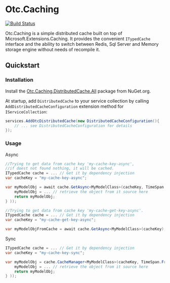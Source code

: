 # Otc.Caching
[![Build Status](https://travis-ci.org/OleConsignado/otc-caching.svg?branch=master)](https://travis-ci.org/OleConsignado/otc-caching)

Otc.Caching is a simple distributed cache built on top of Microsoft.Extensions.Caching. It provides the convenient `ITypedCache` interface and the ability to switch between Redis, Sql Server and Memory storage engine without needs of recompile it.

## Quickstart

### Installation

Install the [Otc.Caching.DistributedCache.All](https://www.nuget.org/packages/Otc.Caching.DistributedCache.All) package from NuGet.org.

At startup, add `DistributedCache` to your service collection by calling `AddDistributedCacheConfiguration` extension method for `IServiceCollection`:

```cs
services.AddOtcDistributedCache(new DistributedCacheConfiguration(){
    // ... see DistributedCacheConfiguration for details
});

```

### Usage


Async

```cs
//Trying to get data from cache key 'my-cache-key-async',
//if doest not found nothing, it will be cached.
ITypedCache cache = ... // Get it by dependency injection
var cacheKey = "my-cache-key-async";

var myModelObj = await cache.GetAsync<MyModelClass>(cacheKey, TimeSpan.FromSeconds(30), async () => { 
    myModelObj = ... // retrieve the object from it source here
    return myModelObj;
} ));
```

```cs
//Trying to get data from cache key 'my-cache-get-key-async'.
ITypedCache cache = ... // Get it by dependency injection
var cacheKey = "my-cache-get-key-async";

var myModelObjFromCache = await cache.GetAsync<MyModelClass>(cacheKey);
```

Sync

```cs
ITypedCache cache = ... // Get it by dependency injection
var cacheKey = "my-cache-key-sync";

var myModelObj = cache.CacheManager<MyModelClass>(cacheKey, TimeSpan.FromSeconds(30), () => { 
    myModelObj = ... // retrieve the object from it source here
    return myModelObj;
} ));
```


